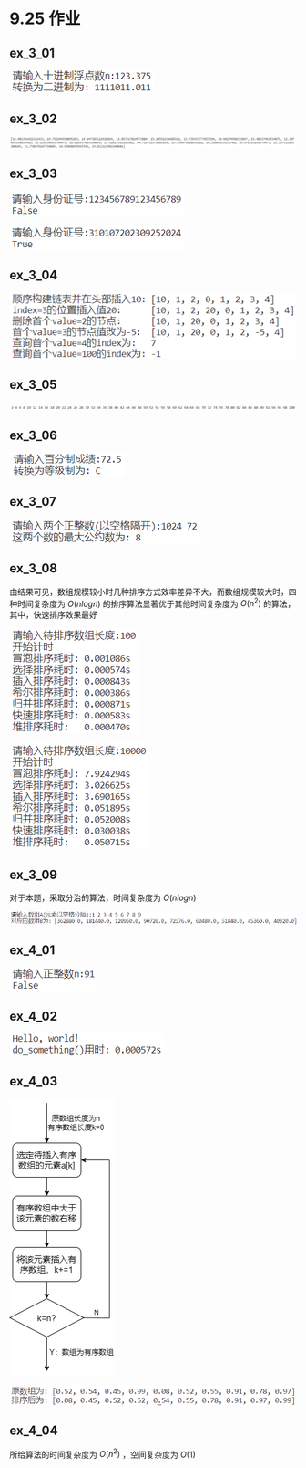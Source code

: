 # 9.25 作业

## ex_3_01

![ex02](./imgs/ex_3_01.png)

## ex_3_02

![ex02](./imgs/ex_3_02.png)

## ex_3_03

![ex03](./imgs/ex_3_03_1.png)

![ex03](./imgs/ex_3_03_2.png)

## ex_3_04

![ex04](./imgs/ex_3_04.png)

## ex_3_05

![ex05](./imgs/ex_3_05.png)

## ex_3_06

![ex06](./imgs/ex_3_06.png)

## ex_3_07

![ex07](./imgs/ex_3_07.png)

## ex_3_08

由结果可见，数组规模较小时几种排序方式效率差异不大，而数组规模较大时，四种时间复杂度为 $O(nlogn)$ 的排序算法显著优于其他时间复杂度为 $O(n^{2})$ 的算法，其中，快速排序效果最好

![ex08](./imgs/ex_3_08_1.png)

![ex08](./imgs/ex_3_08_2.png)

## ex_3_09

对于本题，采取分治的算法，时间复杂度为 $O(nlogn)$

![ex09](./imgs/ex_3_09.png)

## ex_4_01

![ex01](./imgs/ex_4_01.png)

## ex_4_02

![ex02](./imgs/ex_4_02.png)

## ex_4_03

![ex03](./imgs/ex_4_03_1.png)

![ex03](./imgs/ex_4_03_2.png)

## ex_4_04

所给算法的时间复杂度为 $O(n^{2})$ ，空间复杂度为 $O(1)$